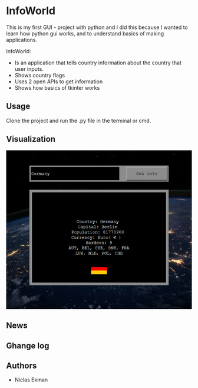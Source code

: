 # InfoWorld

This is my first GUI - project with python and I did this because I wanted to learn how python gui works, and to understand basics of making applications.

InfoWorld:

* Is an application that tells country information about the country that user inputs.
* Shows country flags
* Uses 2 open APIs to get information
* Shows how basics of tkinter works

## Usage

Clone the project and run the .py file in the terminal or cmd.

## Visualization
![](images/Pic1.png)

## News


## Ghange log

## Authors
* Niclas Ekman
